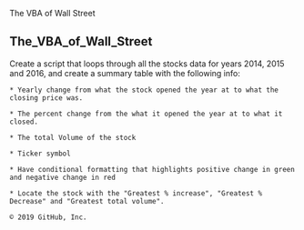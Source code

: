 The VBA of Wall Street

## The_VBA_of_Wall_Street


Create a script that loops through all the stocks data for years 2014, 2015 and 2016, and create a summary table with the following info:

    * Yearly change from what the stock opened the year at to what the closing price was.

    * The percent change from the what it opened the year at to what it closed.

    * The total Volume of the stock

    * Ticker symbol

    * Have conditional formatting that highlights positive change in green and negative change in red

    * Locate the stock with the "Greatest % increase", "Greatest % Decrease" and "Greatest total volume".

    © 2019 GitHub, Inc.
